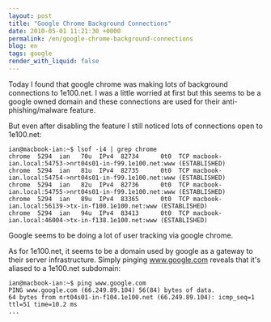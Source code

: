 ```yaml
---
layout: post
title: "Google Chrome Background Connections"
date: 2010-05-01 11:21:30 +0000
permalink: /en/google-chrome-background-connections
blog: en
tags: google
render_with_liquid: false
---
```


Today I found that google chrome was making lots of background
connections to 1e100.net. I was a little worried at first but this seems
to be a google owned domain and these connections are used for their
anti-phishing/malware feature.

But even after disabling the feature I still noticed lots of connections
open to 1e100.net:

```shell
ian@macbook-ian:~$ lsof -i4 | grep chrome
chrome  5294  ian   70u  IPv4  82734      0t0  TCP macbook-ian.local:54753->nrt04s01-in-f99.1e100.net:www (ESTABLISHED)
chrome  5294  ian   81u  IPv4  82735      0t0  TCP macbook-ian.local:54754->nrt04s01-in-f99.1e100.net:www (ESTABLISHED)
chrome  5294  ian   82u  IPv4  82736      0t0  TCP macbook-ian.local:54755->nrt04s01-in-f99.1e100.net:www (ESTABLISHED)
chrome  5294  ian   89u  IPv4  83365      0t0  TCP macbook-ian.local:56139->tx-in-f100.1e100.net:www (ESTABLISHED)
chrome  5294  ian   94u  IPv4  83413      0t0  TCP macbook-ian.local:46004->tx-in-f138.1e100.net:www (ESTABLISHED)
```

Google seems to be doing a lot of user tracking via google chrome.

As for 1e100.net, it seems to be a domain used by google as a gateway to
their server infrastructure. Simply pinging www.google.com reveals that
it's aliased to a 1e100.net subdomain:

```shell
ian@macbook-ian:~$ ping www.google.com
PING www.google.com (66.249.89.104) 56(84) bytes of data.
64 bytes from nrt04s01-in-f104.1e100.net (66.249.89.104): icmp_seq=1 ttl=51 time=10.2 ms
...
```
